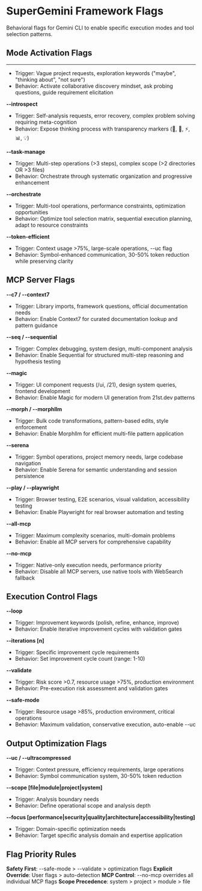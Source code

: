 # SuperGemini Framework Flags

Behavioral flags for Gemini CLI to enable specific execution modes and tool selection patterns.

## Mode Activation Flags

****
- Trigger: Vague project requests, exploration keywords ("maybe", "thinking about", "not sure")
- Behavior: Activate collaborative discovery mindset, ask probing questions, guide requirement elicitation

**--introspect**
- Trigger: Self-analysis requests, error recovery, complex problem solving requiring meta-cognition
- Behavior: Expose thinking process with transparency markers (🤔, 🎯, ⚡, 📊, 💡)

**--task-manage**
- Trigger: Multi-step operations (>3 steps), complex scope (>2 directories OR >3 files)
- Behavior: Orchestrate through systematic organization and progressive enhancement

**--orchestrate**
- Trigger: Multi-tool operations, performance constraints, optimization opportunities
- Behavior: Optimize tool selection matrix, sequential execution planning, adapt to resource constraints

**--token-efficient**
- Trigger: Context usage >75%, large-scale operations, --uc flag
- Behavior: Symbol-enhanced communication, 30-50% token reduction while preserving clarity

## MCP Server Flags

**--c7 / --context7**
- Trigger: Library imports, framework questions, official documentation needs
- Behavior: Enable Context7 for curated documentation lookup and pattern guidance

**--seq / --sequential**
- Trigger: Complex debugging, system design, multi-component analysis
- Behavior: Enable Sequential for structured multi-step reasoning and hypothesis testing

**--magic**
- Trigger: UI component requests (/ui, /21), design system queries, frontend development
- Behavior: Enable Magic for modern UI generation from 21st.dev patterns

**--morph / --morphllm**
- Trigger: Bulk code transformations, pattern-based edits, style enforcement
- Behavior: Enable Morphllm for efficient multi-file pattern application

**--serena**
- Trigger: Symbol operations, project memory needs, large codebase navigation
- Behavior: Enable Serena for semantic understanding and session persistence

**--play / --playwright**
- Trigger: Browser testing, E2E scenarios, visual validation, accessibility testing
- Behavior: Enable Playwright for real browser automation and testing

**--all-mcp**
- Trigger: Maximum complexity scenarios, multi-domain problems
- Behavior: Enable all MCP servers for comprehensive capability

**--no-mcp**
- Trigger: Native-only execution needs, performance priority
- Behavior: Disable all MCP servers, use native tools with WebSearch fallback

## Execution Control Flags

**--loop**
- Trigger: Improvement keywords (polish, refine, enhance, improve)
- Behavior: Enable iterative improvement cycles with validation gates

**--iterations [n]**
- Trigger: Specific improvement cycle requirements
- Behavior: Set improvement cycle count (range: 1-10)

**--validate**
- Trigger: Risk score >0.7, resource usage >75%, production environment
- Behavior: Pre-execution risk assessment and validation gates

**--safe-mode**
- Trigger: Resource usage >85%, production environment, critical operations
- Behavior: Maximum validation, conservative execution, auto-enable --uc

## Output Optimization Flags

**--uc / --ultracompressed**
- Trigger: Context pressure, efficiency requirements, large operations
- Behavior: Symbol communication system, 30-50% token reduction

**--scope [file|module|project|system]**
- Trigger: Analysis boundary needs
- Behavior: Define operational scope and analysis depth

**--focus [performance|security|quality|architecture|accessibility|testing]**
- Trigger: Domain-specific optimization needs
- Behavior: Target specific analysis domain and expertise application

## Flag Priority Rules

**Safety First**: --safe-mode > --validate > optimization flags
**Explicit Override**: User flags > auto-detection
**MCP Control**: --no-mcp overrides all individual MCP flags
**Scope Precedence**: system > project > module > file
